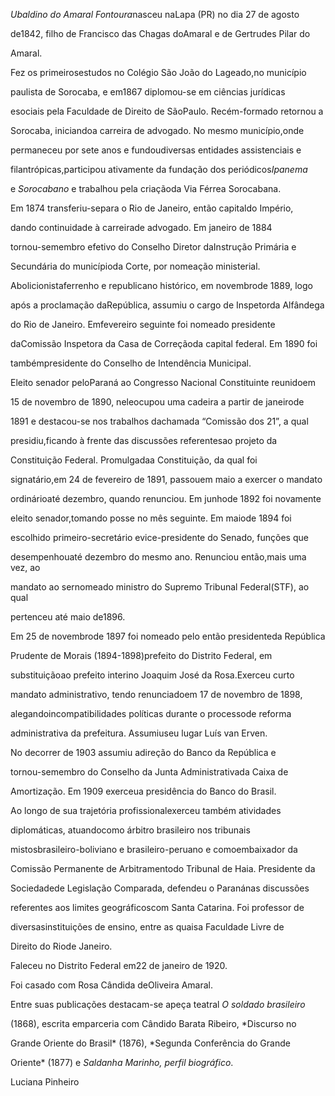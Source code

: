 

*Ubaldino do Amaral Fontoura*nasceu naLapa (PR) no dia 27 de agosto

de1842, filho de Francisco das Chagas doAmaral e de Gertrudes Pilar do

Amaral.



Fez os primeirosestudos no Colégio São João do Lageado,no município

paulista de Sorocaba, e em1867 diplomou-se em ciências jurídicas

esociais pela Faculdade de Direito de SãoPaulo. Recém-formado retornou a

Sorocaba, iniciandoa carreira de advogado. No mesmo município,onde

permaneceu por sete anos e fundoudiversas entidades assistenciais e

filantrópicas,participou ativamente da fundação dos periódicos*Ipanema*

e *Sorocabano* e trabalhou pela criaçãoda Via Férrea Sorocabana.



Em 1874 transferiu-separa o Rio de Janeiro, então capitaldo Império,

dando continuidade à carreirade advogado. Em janeiro de 1884

tornou-semembro efetivo do Conselho Diretor daInstrução Primária e

Secundária do municípioda Corte, por nomeação ministerial.

Abolicionistaferrenho e republicano histórico, em novembrode 1889, logo

após a proclamação daRepública, assumiu o cargo de Inspetorda Alfândega

do Rio de Janeiro. Emfevereiro seguinte foi nomeado presidente

daComissão Inspetora da Casa de Correçãoda capital federal. Em 1890 foi

tambémpresidente do Conselho de Intendência Municipal.



Eleito senador peloParaná ao Congresso Nacional Constituinte reunidoem

15 de novembro de 1890, neleocupou uma cadeira a partir de janeirode

1891 e destacou-se nos trabalhos dachamada “Comissão dos 21”, a qual

presidiu,ficando à frente das discussões referentesao projeto da

Constituição Federal. Promulgadaa Constituição, da qual foi

signatário,em 24 de fevereiro de 1891, passouem maio a exercer o mandato

ordinárioaté dezembro, quando renunciou. Em junhode 1892 foi novamente

eleito senador,tomando posse no mês seguinte. Em maiode 1894 foi

escolhido primeiro-secretário evice-presidente do Senado, funções que

desempenhouaté dezembro do mesmo ano. Renunciou então,mais uma vez, ao

mandato ao sernomeado ministro do Supremo Tribunal Federal(STF), ao qual

pertenceu até maio de1896.



Em 25 de novembrode 1897 foi nomeado pelo então presidenteda República

Prudente de Morais (1894-1898)prefeito do Distrito Federal, em

substituiçãoao prefeito interino Joaquim José da Rosa.Exerceu curto

mandato administrativo, tendo renunciadoem 17 de novembro de 1898,

alegandoincompatibilidades políticas durante o processode reforma

administrativa da prefeitura. Assumiuseu lugar Luís van Erven.



No decorrer de 1903 assumiu adireção do Banco da República e

tornou-semembro do Conselho da Junta Administrativada Caixa de

Amortização. Em 1909 exerceua presidência do Banco do Brasil.



Ao longo de sua trajetória profissionalexerceu também atividades

diplomáticas, atuandocomo árbitro brasileiro nos tribunais

mistosbrasileiro-boliviano e brasileiro-peruano e comoembaixador da

Comissão Permanente de Arbitramentodo Tribunal de Haia. Presidente da

Sociedadede Legislação Comparada, defendeu o Paranánas discussões

referentes aos limites geográficoscom Santa Catarina. Foi professor de

diversasinstituições de ensino, entre as quaisa Faculdade Livre de

Direito do Riode Janeiro.



Faleceu no Distrito Federal em22 de janeiro de 1920.



Foi casado com Rosa Cândida deOliveira Amaral.



Entre suas publicações destacam-se apeça teatral *O soldado brasileiro*

(1868), escrita emparceria com Cândido Barata Ribeiro, *Discurso no

Grande Oriente do Brasil* (1876), *Segunda Conferência do Grande

Oriente* (1877) e *Saldanha Marinho, perfil biográfico*.



Luciana Pinheiro



